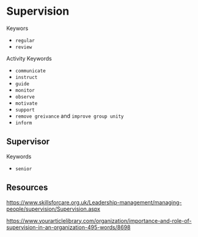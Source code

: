 # Supervision

Keywors

* `regular`
* `review`

Activity Keywords

* `communicate`
* `instruct`
* `guide`
* `monitor`
* `observe`
* `motivate`
* `support`
* `remove greivance` and `improve group unity`
* `inform`

## Supervisor

Keywords

* `senior`

## Resources

https://www.skillsforcare.org.uk/Leadership-management/managing-people/supervision/Supervision.aspx

https://www.yourarticlelibrary.com/organization/importance-and-role-of-supervision-in-an-organization-495-words/8698
